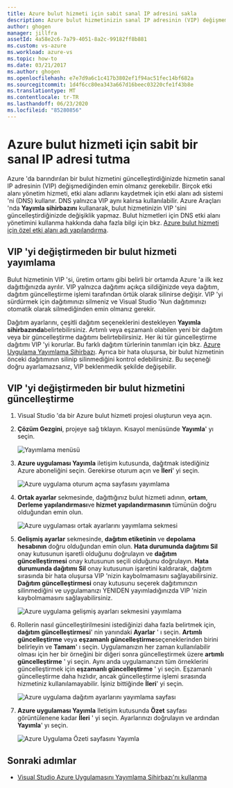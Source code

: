 ```yaml
---
title: Azure bulut hizmeti için sabit sanal IP adresini sakla
description: Azure bulut hizmetinizin sanal IP adresinin (VIP) değişmemesini nasıl sağlayacağınızı öğrenin.
author: ghogen
manager: jillfra
assetId: 4a58e2c6-7a79-4051-8a2c-99182ff8b881
ms.custom: vs-azure
ms.workload: azure-vs
ms.topic: how-to
ms.date: 03/21/2017
ms.author: ghogen
ms.openlocfilehash: e7e7d9a6c1c417b3802ef1f94ac51fec14bf682a
ms.sourcegitcommit: 1d4f6cc80ea343a667d16beec03220cfe1f43b8e
ms.translationtype: MT
ms.contentlocale: tr-TR
ms.lasthandoff: 06/23/2020
ms.locfileid: "85280856"
---
```

# <a name="retain-a-constant-virtual-ip-address-for-an-azure-cloud-service"></a>Azure bulut hizmeti için sabit bir sanal IP adresi tutma
Azure 'da barındırılan bir bulut hizmetini güncelleştirdiğinizde hizmetin sanal IP adresinin (VIP) değişmediğinden emin olmanız gerekebilir. Birçok etki alanı yönetim hizmeti, etki alanı adlarını kaydetmek için etki alanı adı sistemi 'ni (DNS) kullanır. DNS yalnızca VIP aynı kalırsa kullanılabilir. Azure Araçları 'nda **Yayımla sihirbazını** kullanarak, bulut hizmetinizin VIP 'sini güncelleştirdiğinizde değişiklik yapmaz. Bulut hizmetleri için DNS etki alanı yönetimini kullanma hakkında daha fazla bilgi için bkz. [Azure bulut hizmeti için özel etki alanı adı yapılandırma](/azure/cloud-services/cloud-services-custom-domain-name-portal).

## <a name="publish-a-cloud-service-without-changing-its-vip"></a>VIP 'yi değiştirmeden bir bulut hizmeti yayımlama
Bulut hizmetinin VIP 'si, üretim ortamı gibi belirli bir ortamda Azure 'a ilk kez dağıttığınızda ayrılır. VIP yalnızca dağıtımı açıkça sildiğinizde veya dağıtım, dağıtım güncelleştirme işlemi tarafından örtük olarak silinirse değişir. VIP 'yi sürdürmek için dağıtımınızı silmeniz ve Visual Studio 'Nun dağıtımınızı otomatik olarak silmediğinden emin olmanız gerekir.

Dağıtım ayarlarını, çeşitli dağıtım seçeneklerini destekleyen **Yayımla sihirbazında**belirtebilirsiniz. Artımlı veya eşzamanlı olabilen yeni bir dağıtım veya bir güncelleştirme dağıtımı belirtebilirsiniz. Her iki tür güncelleştirme dağıtımı VIP 'yi korurlar. Bu farklı dağıtım türlerinin tanımları için bkz. [Azure Uygulama Yayımlama Sihirbazı](vs-azure-tools-publish-azure-application-wizard.md). Ayrıca bir hata oluşursa, bir bulut hizmetinin önceki dağıtımının silinip silinmediğini kontrol edebilirsiniz. Bu seçeneği doğru ayarlamazsanız, VIP beklenmedik şekilde değişebilir.

## <a name="update-a-cloud-service-without-changing-its-vip"></a>VIP 'yi değiştirmeden bir bulut hizmetini güncelleştirme
1. Visual Studio 'da bir Azure bulut hizmeti projesi oluşturun veya açın.

2. **Çözüm Gezgini**, projeye sağ tıklayın. Kısayol menüsünde **Yayımla**' yı seçin.

    ![Yayımlama menüsü](./media/vs-azure-tools-cloud-service-retain-a-constant-virtual-ip-address/solution-explorer-publish-menu.png)

3. **Azure uygulaması Yayımla** iletişim kutusunda, dağıtmak istediğiniz Azure aboneliğini seçin. Gerekirse oturum açın ve **İleri**' yi seçin.

    ![Azure uygulama oturum açma sayfasını yayımlama](./media/vs-azure-tools-cloud-service-retain-a-constant-virtual-ip-address/azure-publish-signin.png)

4. **Ortak ayarlar** sekmesinde, dağıttığınız bulut hizmeti adının, **ortam**, **Derleme yapılandırması**ve **hizmet yapılandırmasının** tümünün doğru olduğundan emin olun.

    ![Azure uygulaması ortak ayarlarını yayımlama sekmesi](./media/vs-azure-tools-cloud-service-retain-a-constant-virtual-ip-address/azure-publish-common-settings.png)

5. **Gelişmiş ayarlar** sekmesinde, **dağıtım etiketinin** ve **depolama hesabının** doğru olduğundan emin olun. **Hata durumunda dağıtımı Sil** onay kutusunun işaretli olduğunu doğrulayın ve **dağıtım güncelleştirmesi** onay kutusunun seçili olduğunu doğrulayın. **Hata durumunda dağıtımı Sil** onay kutusunun işaretini kaldırarak, dağıtım sırasında bir hata oluşursa VIP 'nizin kaybolmamasını sağlayabilirsiniz. **Dağıtım güncelleştirmesi** onay kutusunu seçerek dağıtımınızın silinmediğini ve uygulamanızı YENIDEN yayımladığınızda VIP 'nizin kaybolmamasını sağlayabilirsiniz.

    ![Azure uygulama gelişmiş ayarları sekmesini yayımlama](./media/vs-azure-tools-cloud-service-retain-a-constant-virtual-ip-address/azure-publish-advanced-settings.png)

6. Rollerin nasıl güncelleştirilmesini istediğinizi daha fazla belirtmek için, **dağıtım güncelleştirmesi**' nin yanındaki **Ayarlar** ' ı seçin. **Artımlı güncelleştirme** veya **eşzamanlı güncelleştirme**seçeneklerinden birini belirleyin ve **Tamam**' ı seçin. Uygulamanızın her zaman kullanılabilir olması için her bir örneğini bir diğeri sonra güncelleştirmek üzere **artımlı güncelleştirme** ' yi seçin. Aynı anda uygulamanızın tüm örneklerini güncelleştirmek için **eşzamanlı güncelleştirme** ' yi seçin. Eşzamanlı güncelleştirme daha hızlıdır, ancak güncelleştirme işlemi sırasında hizmetiniz kullanılamayabilir. İşiniz bittiğinde **İleri**' yi seçin.

    ![Azure uygulama dağıtım ayarlarını yayımlama sayfası](./media/vs-azure-tools-cloud-service-retain-a-constant-virtual-ip-address/azure-publish-deployment-update-settings.png)

7. **Azure uygulaması Yayımla** Iletişim kutusunda **Özet** sayfası görüntülenene kadar **İleri** ' yi seçin. Ayarlarınızı doğrulayın ve ardından **Yayımla**' yı seçin.

    ![Azure Uygulama Özeti sayfasını Yayımla](./media/vs-azure-tools-cloud-service-retain-a-constant-virtual-ip-address/azure-publish-summary.png)

## <a name="next-steps"></a>Sonraki adımlar
- [Visual Studio Azure Uygulamasını Yayımlama Sihirbazı'nı kullanma](vs-azure-tools-publish-azure-application-wizard.md)
